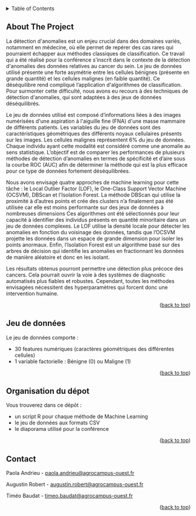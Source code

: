 <!-- Improved compatibility of back to top link: See: https://github.com/othneildrew/Best-README-Template/pull/73 -->
<a id="readme-top"></a>

<!-- TABLE OF CONTENTS -->
<details>
  <summary>Table of Contents</summary>
  <ol>
    <li>
      <a href="#about-the-project">About The Project</a>
    </li>
    <li><a href="#Jeu de données">Jeu de données</a></li>
    <li><a href="#Organisation du dépot">Organisation du dépot</a></li>
    <li><a href="#contact">Contact</a></li>
  </ol>
</details>



<!-- ABOUT THE PROJECT -->
## About The Project

La détection d'anomalies est un enjeu crucial dans des domaines variés, notamment en médecine, où elle permet de repérer des cas rares qui pourraient échapper aux méthodes classiques de classification. Ce travail qui a été réalisé pour la conférence s’inscrit dans le contexte de la détection d'anomalies des données relatives au cancer du sein. Le jeu de données utilisé présente une forte asymétrie entre les cellules bénignes (présente en grande quantité) et les cellules malignes (en faible quantité). Ce déséquilibre rend compliqué l’application d'algorithmes de classification. Pour surmonter cette difficulté, nous avons eu recours à des techniques de détection d'anomalies, qui sont adaptées à des jeux de données déséquilibrés.

Le jeu de données utilisé est composé d’informations liées à des images numérisées d'une aspiration à l'aiguille fine (FNA) d'une masse mammaire de différents patients. Les variables du jeu de données sont des caractéristiques géométriques des différents noyaux cellulaires présents sur les images. Les cellules malignes représentent 6% du jeu de données. Chaque individu ayant cette modalité est considéré comme une anomalie au sens statistique. L’objectif est de comparer les performances de plusieurs méthodes de détection d’anomalies en termes de spécificité et d’aire sous la courbe ROC (AUC) afin de déterminer la méthode qui est la plus efficace pour ce type de données fortement déséquilibrées. 

Nous avons envisagé quatre approches de machine learning pour cette tâche : le Local Outlier Factor (LOF), le One-Class Support Vector Machine (OCSVM), DBScan et l'Isolation Forest. La méthode DBScan qui utilise la proximité à d’autres points et crée des clusters n’a finalement pas été utilisée car elle est moins performante sur des jeux de données à nombreuses dimensions Ces algorithmes ont été sélectionnés pour leur capacité à identifier des individus présents en quantité minoritaire dans un jeu de données complexes. Le LOF utilise la densité locale pour détecter les anomalies en fonction du voisinage des données, tandis que l’OCSVM projette les données dans un espace de grande dimension pour isoler les points anormaux. Enfin, l’Isolation Forest est un algorithme basé sur des arbres de décision qui identifie les anomalies en fractionnant les données de manière aléatoire et donc en les isolant. 

Les résultats obtenus pourront permettre une détection plus précoce des cancers. Cela pourrait ouvrir la voie à des systèmes de diagnostic automatisés plus fiables et robustes. Cependant, toutes les méthodes envisagées nécessitent des hyperparamètres qui forcent donc une intervention humaine. 
<p align="right">(<a href="#readme-top">back to top</a>)</p>

<!-- Jeu de données -->
## Jeu de données

Le jeu de données comporte :
* 30 features numériques (caractères géométriques des différentes cellules)
* 1 variable factorielle : Bénigne (0) ou Maligne (1)
<p align="right">(<a href="#readme-top">back to top</a>)</p>

<!-- Organisation du dépot -->
## Organisation du dépot

Vous trouverez dans ce dépôt :
* un script R pour chaque méthode de Machine Learning
* le jeu de données aux formats CSV
* le diaporama utilisé pour la conférence
<p align="right">(<a href="#readme-top">back to top</a>)</p>

<!-- CONTACT -->
## Contact

Paola Andrieu  - paola.andrieu@agrocampus-ouest.fr

Augustin Robert  - augustin.robert@agrocampus-ouest.fr

Timéo Baudat  - timeo.baudat@agrocampus-ouest.fr

<p align="right">(<a href="#readme-top">back to top</a>)</p>


